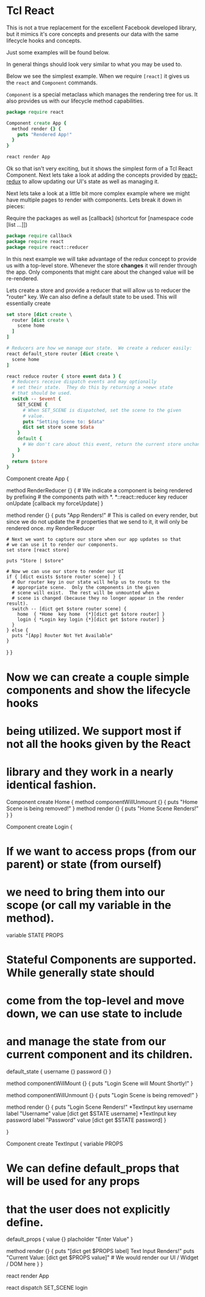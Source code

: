 # Tcl React

This is not a true replacement for the excellent Facebook developed library, but it 
mimics it's core concepts and presents our data with the same lifecycle hooks and 
concepts.

Just some examples will be found below.

In general things should look very similar to what you may be used to.  

Below we see the simplest example.  When we require `[react]` it gives us the 
`react` and `Component` commands.  
 
`Component` is a special metaclass which manages the rendering tree for us.  It 
also provides us with our lifecycle method capabilities.

```tcl
package require react

Component create App {
  method render {} {
    puts "Rendered App!"
  }
}

react render App
```

Ok so that isn't very exciting, but it shows the simplest form of a Tcl React Component.
Next lets take a look at adding the concepts provided by [react-redux](https://github.com/reactjs/react-redux) 
to allow updating our UI's state as well as managing it.

Next lets take a look at a little bit more complex example where we might have 
multiple pages to render with components.  Lets break it down in pieces:

Require the packages as well as [callback] (shortcut for [namespace code [list ...]])

```tcl
package require callback
package require react
package require react::reducer
```

In this next example we will take advantage of the redux concept to provide us 
with a top-level store.  Whenever the store **changes** it will render through 
the app.  Only components that might care about the changed value will be 
re-rendered. 

Lets create a store and provide a reducer that will allow us to reducer the 
"router" key.  We can also define a default state to be used. 
This will essentially create 

```tcl
set store [dict create \
  router [dict create \
    scene home
  ]
]
```

```tcl
# Reducers are how we manage our state.  We create a reducer easily:
react default_store router [dict create \
  scene home
]

react reduce router { store event data } {
  # Reducers receive dispatch events and may optionally
  # set their state.  They do this by returning a >new< state
  # that should be used.  
  switch -- $event {
    SET_SCENE {
      # When SET_SCENE is dispatched, set the scene to the given
      # value.
      puts "Setting Scene to: $data"
      dict set store scene $data
    }
    default { 
      # We don't care about this event, return the current store unchanged.
    }
  }
  return $store 
}
```

Component create App {

  method RenderReducer {} {
    # We indicate a component is being rendered by prefixing 
    # the components path with *.
    *::react::reducer key reducer \
      onUpdate [callback my forceUpdate]
  }
  
  method render {} {
    puts "App Renders!"
    # This is called on every render, but since we do not update the 
    # properties that we send to it, it will only be rendered once.
    my RenderReducer
    
    # Next we want to capture our store when our app updates so that 
    # we can use it to render our components.
    set store [react store]
    
    puts "Store | $store"
    
    # Now we can use our store to render our UI
    if { [dict exists $store router scene] } {
      # Our router key in our state will help us to route to the 
      # appropriate scene.  Only the components in the given 
      # scene will exist.  The rest will be unmounted when a 
      # scene is changed (because they no longer appear in the render result).
      switch -- [dict get $store router scene] {
        home  { *Home  key home  {*}[dict get $store router] }
        login { *Login key login {*}[dict get $store router] }
      }
    } else {
      puts "[App] Router Not Yet Available"
    }
  }
}

# Now we can create a couple simple components and show the lifecycle hooks 
# being utilized.  We support most if not all the hooks given by the React 
# library and they work in a nearly identical fashion.

Component create Home {
  method componentWillUnmount {} {
    puts "Home Scene is being removed!"
  }
  method render {} {
    puts "Home Scene Renders!"
  }
}

Component create Login {

  # If we want to access props (from our parent) or state (from ourself)
  # we need to bring them into our scope (or call my variable in the method).
  variable STATE PROPS
  
  # Stateful Components are supported.  While generally state should 
  # come from the top-level and move down, we can use state to include 
  # and manage the state from our current component and its children.
  default_state {
    username {}
    password {}
  }
  
  method componentWillMount {} {
    puts "Login Scene will Mount Shortly!"
  }
  
  method componentWillUnmount {} {
    puts "Login Scene is being removed!"
  }
  
  method render {} {
    puts "Login Scene Renders!"
    *TextInput key username label "Username" value [dict get $STATE username]
    *TextInput key password label "Password" value [dict get $STATE password]
  }
  
}

Component create TextInput {
  variable PROPS
  
  # We can define default_props that will be used for any props 
  # that the user does not explicitly define.
  default_props {
    value      {}
    placholder "Enter Value"
  }
  
  method render {} {
    puts "[dict get $PROPS label] Text Input Renders!"
    puts "Current Value: [dict get $PROPS value]"
    # We would render our UI / Widget / DOM here
  }
}


react render App

react dispatch SET_SCENE login
```
